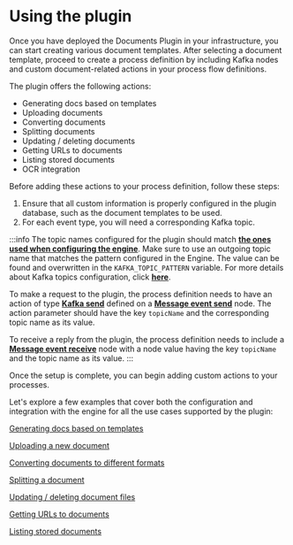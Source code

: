# Using the plugin

Once you have deployed the Documents Plugin in your infrastructure, you can start creating various document templates. After selecting a document template, proceed to create a process definition by including Kafka nodes and custom document-related actions in your process flow definitions.

The plugin offers the following actions:

* Generating docs based on templates
* Uploading documents
* Converting documents
* Splitting documents
* Updating / deleting documents
* Getting URLs to documents
* Listing stored documents
* OCR integration

Before adding these actions to your process definition, follow these steps:

1. Ensure that all custom information is properly configured in the plugin database, such as the document templates to be used.
2. For each event type, you will need a corresponding Kafka topic.

:::info
The topic names configured for the plugin should match [**the ones used when configuring the engine**](../../../../../platform-setup-guides/flowx-engine-setup-guide/flowx-engine-setup-guide.md#configuring-kafka). Make sure to use an outgoing topic name that matches the pattern configured in the Engine. The value can be found and overwritten in the `KAFKA_TOPIC_PATTERN` variable. For more details about Kafka topics configuration, click [<u>**here**</u>](../../../../../platform-setup-guides/flowx-engine-setup-guide/flowx-engine-setup-guide.md#configuring-kafka).

To make a request to the plugin, the process definition needs to have an action of type [**Kafka send**](../../../../../building-blocks/node/message-send-received-task-node.md#example-of-a-message-send-event) defined on a [**Message event send**](../../../../../building-blocks/node/message-send-received-task-node.md#message-send-task) node. The action parameter should have the key `topicName` and the corresponding topic name as its value.

To receive a reply from the plugin, the process definition needs to include a [**Message event receive**](../../../../../building-blocks/node/message-send-received-task-node.md#message-receive-task) node with a node value having the key `topicName` and the topic name as its value.
:::

Once the setup is complete, you can begin adding custom actions to your processes.

Let's explore a few examples that cover both the configuration and integration with the engine for all the use cases supported by the plugin:

[Generating docs based on templates](../using-documents-plugin/generate-docs-based-on-templates/generate-docs-based-on-templates.md)

[Uploading a new document](./uploading-a-new-document.md)

[Converting documents to different formats](converting-documents-to-different-formats.md)

[Splitting a document](splitting-a-document.md)

[Updating / deleting document files](./updating-deleting-document-files.md)

[Getting URLs to documents](getting-urls-to-documents.md)

[Listing stored documents](listing-stored-files.md)
